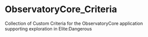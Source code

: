 # ObservatoryCore_Criteria
Collection of Custom Criteria for the ObservatoryCore application supporting exploration in Elite:Dangerous
